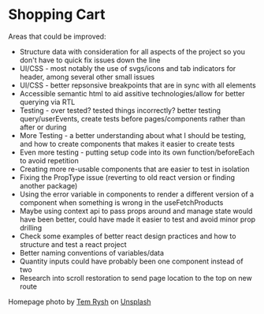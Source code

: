 # Shopping Cart

Areas that could be improved:

- Structure data with consideration for all aspects of the project so you don't have to quick fix issues down the line
- UI/CSS - most notably the use of svgs/icons and tab indicators for header, among several other small issues
- UI/CSS - better repsonsive breakpoints that are in sync with all elements
- Accessible semantic html to aid assitive technologies/allow for better querying via RTL
- Testing - over tested? tested things incorrectly? better testing query/userEvents, create tests before pages/components rather than after or during
- More Testing - a better understanding about what I should be testing, and how to create components that makes it easier to create tests
- Even more testing - putting setup code into its own function/beforeEach to avoid repetition
- Creating more re-usable components that are easier to test in isolation
- Fixing the PropType issue (reverting to old react version or finding another package)
- Using the error variable in components to render a different version of a component when something is wrong in the useFetchProducts
- Maybe using context api to pass props around and manage state would have been better, could have made it easier to test and avoid minor prop drilling
- Check some examples of better react design practices and how to structure and test a react project
- Better naming conventions of variables/data
- Quantity inputs could have probably been one component instead of two
- Research into scroll restoration to send page location to the top on new route

Homepage photo by <a href="https://unsplash.com/@tem_rysh?utm_content=creditCopyText&utm_medium=referral&utm_source=unsplash">Tem Rysh</a> on <a href="https://unsplash.com/photos/black-trike-parked-near-soter-F6-U5fGAOik?utm_content=creditCopyText&utm_medium=referral&utm_source=unsplash">Unsplash</a>
